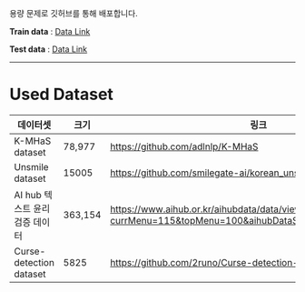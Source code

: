 용량 문제로 깃허브를 통해 배포합니다.

**Train data** : [Data Link](https://drive.google.com/file/d/15eYFW64d6SPKtRcSdHt5TkNQTxQdql4m/view?usp=sharing)

**Test data** : [Data Link](https://drive.google.com/file/d/1--efEuJcUeVhA1LHYn6Bn4xAzt_heOYZ/view?usp=sharing)

---

# Used Dataset
|데이터셋|크기|링크|
|------|---|---|
|K-MHaS dataset|78,977|https://github.com/adlnlp/K-MHaS|
|Unsmile dataset|15005|https://github.com/smilegate-ai/korean_unsmile_dataset|
|AI hub 텍스트 윤리검증 데이터|363,154|https://www.aihub.or.kr/aihubdata/data/view.do?currMenu=115&topMenu=100&aihubDataSe=realm&dataSetSn=558|
|Curse-detection dataset|5825|https://github.com/2runo/Curse-detection-data|

